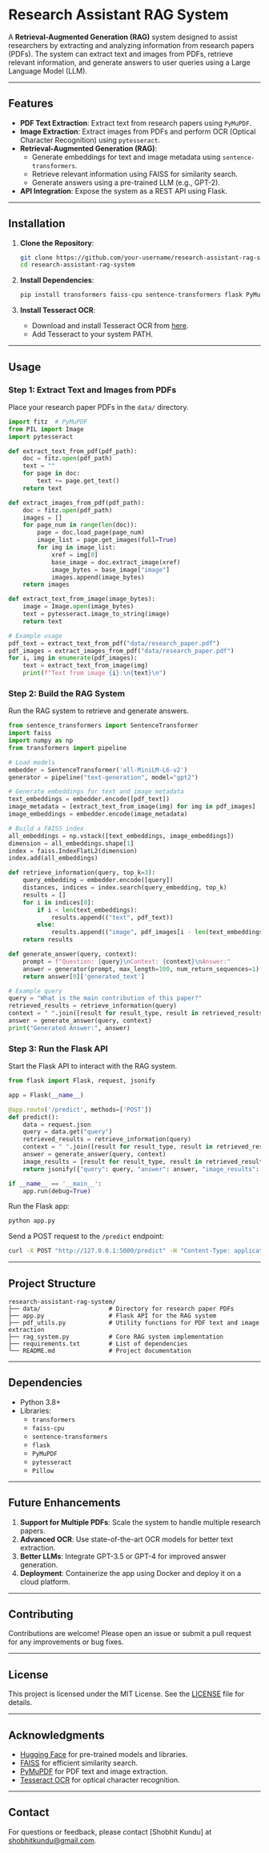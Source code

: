 # Research Assistant RAG System

A **Retrieval-Augmented Generation (RAG)** system designed to assist researchers by extracting and analyzing information from research papers (PDFs). The system can extract text and images from PDFs, retrieve relevant information, and generate answers to user queries using a Large Language Model (LLM).

---

## Features

- **PDF Text Extraction**: Extract text from research papers using `PyMuPDF`.
- **Image Extraction**: Extract images from PDFs and perform OCR (Optical Character Recognition) using `pytesseract`.
- **Retrieval-Augmented Generation (RAG)**:
  - Generate embeddings for text and image metadata using `sentence-transformers`.
  - Retrieve relevant information using FAISS for similarity search.
  - Generate answers using a pre-trained LLM (e.g., GPT-2).
- **API Integration**: Expose the system as a REST API using Flask.

---

## Installation

1. **Clone the Repository**:
   ```bash
   git clone https://github.com/your-username/research-assistant-rag-system.git
   cd research-assistant-rag-system
   ```

2. **Install Dependencies**:
   ```bash
   pip install transformers faiss-cpu sentence-transformers flask PyMuPDF pytesseract pillow
   ```

3. **Install Tesseract OCR**:
   - Download and install Tesseract OCR from [here](https://github.com/tesseract-ocr/tesseract).
   - Add Tesseract to your system PATH.

---

## Usage

### Step 1: Extract Text and Images from PDFs
Place your research paper PDFs in the `data/` directory.

```python
import fitz  # PyMuPDF
from PIL import Image
import pytesseract

def extract_text_from_pdf(pdf_path):
    doc = fitz.open(pdf_path)
    text = ""
    for page in doc:
        text += page.get_text()
    return text

def extract_images_from_pdf(pdf_path):
    doc = fitz.open(pdf_path)
    images = []
    for page_num in range(len(doc)):
        page = doc.load_page(page_num)
        image_list = page.get_images(full=True)
        for img in image_list:
            xref = img[0]
            base_image = doc.extract_image(xref)
            image_bytes = base_image["image"]
            images.append(image_bytes)
    return images

def extract_text_from_image(image_bytes):
    image = Image.open(image_bytes)
    text = pytesseract.image_to_string(image)
    return text

# Example usage
pdf_text = extract_text_from_pdf("data/research_paper.pdf")
pdf_images = extract_images_from_pdf("data/research_paper.pdf")
for i, img in enumerate(pdf_images):
    text = extract_text_from_image(img)
    print(f"Text from image {i}:\n{text}\n")
```

### Step 2: Build the RAG System
Run the RAG system to retrieve and generate answers.

```python
from sentence_transformers import SentenceTransformer
import faiss
import numpy as np
from transformers import pipeline

# Load models
embedder = SentenceTransformer('all-MiniLM-L6-v2')
generator = pipeline("text-generation", model="gpt2")

# Generate embeddings for text and image metadata
text_embeddings = embedder.encode([pdf_text])
image_metadata = [extract_text_from_image(img) for img in pdf_images]
image_embeddings = embedder.encode(image_metadata)

# Build a FAISS index
all_embeddings = np.vstack([text_embeddings, image_embeddings])
dimension = all_embeddings.shape[1]
index = faiss.IndexFlatL2(dimension)
index.add(all_embeddings)

def retrieve_information(query, top_k=3):
    query_embedding = embedder.encode([query])
    distances, indices = index.search(query_embedding, top_k)
    results = []
    for i in indices[0]:
        if i < len(text_embeddings):
            results.append(("text", pdf_text))
        else:
            results.append(("image", pdf_images[i - len(text_embeddings)]))
    return results

def generate_answer(query, context):
    prompt = f"Question: {query}\nContext: {context}\nAnswer:"
    answer = generator(prompt, max_length=100, num_return_sequences=1)
    return answer[0]['generated_text']

# Example query
query = "What is the main contribution of this paper?"
retrieved_results = retrieve_information(query)
context = " ".join([result for result_type, result in retrieved_results if result_type == "text"])
answer = generate_answer(query, context)
print("Generated Answer:", answer)
```

### Step 3: Run the Flask API
Start the Flask API to interact with the RAG system.

```python
from flask import Flask, request, jsonify

app = Flask(__name__)

@app.route('/predict', methods=['POST'])
def predict():
    data = request.json
    query = data.get("query")
    retrieved_results = retrieve_information(query)
    context = " ".join([result for result_type, result in retrieved_results if result_type == "text"])
    answer = generate_answer(query, context)
    image_results = [result for result_type, result in retrieved_results if result_type == "image"]
    return jsonify({"query": query, "answer": answer, "image_results": len(image_results)})

if __name__ == '__main__':
    app.run(debug=True)
```

Run the Flask app:
```bash
python app.py
```

Send a POST request to the `/predict` endpoint:
```bash
curl -X POST "http://127.0.0.1:5000/predict" -H "Content-Type: application/json" -d '{"query": "What is the main contribution of this paper?"}'
```

---

## Project Structure

```
research-assistant-rag-system/
├── data/                   # Directory for research paper PDFs
├── app.py                  # Flask API for the RAG system
├── pdf_utils.py            # Utility functions for PDF text and image extraction
├── rag_system.py           # Core RAG system implementation
├── requirements.txt        # List of dependencies
└── README.md               # Project documentation
```

---

## Dependencies

- Python 3.8+
- Libraries:
  - `transformers`
  - `faiss-cpu`
  - `sentence-transformers`
  - `flask`
  - `PyMuPDF`
  - `pytesseract`
  - `Pillow`

---

## Future Enhancements

1. **Support for Multiple PDFs**: Scale the system to handle multiple research papers.
2. **Advanced OCR**: Use state-of-the-art OCR models for better text extraction.
3. **Better LLMs**: Integrate GPT-3.5 or GPT-4 for improved answer generation.
4. **Deployment**: Containerize the app using Docker and deploy it on a cloud platform.

---

## Contributing

Contributions are welcome! Please open an issue or submit a pull request for any improvements or bug fixes.

---

## License

This project is licensed under the MIT License. See the [LICENSE](LICENSE) file for details.

---

## Acknowledgments

- [Hugging Face](https://huggingface.co/) for pre-trained models and libraries.
- [FAISS](https://github.com/facebookresearch/faiss) for efficient similarity search.
- [PyMuPDF](https://pymupdf.readthedocs.io/) for PDF text and image extraction.
- [Tesseract OCR](https://github.com/tesseract-ocr/tesseract) for optical character recognition.

---

## Contact

For questions or feedback, please contact [Shobhit Kundu] at [shobhitkundu@gmail.com](mailto:shobhitkundu@gmail.com).
``` 